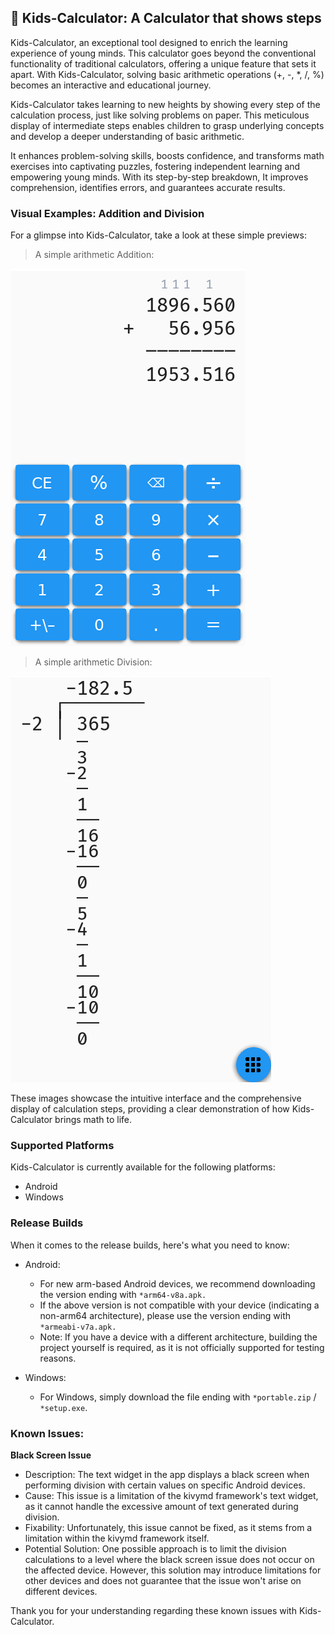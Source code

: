 ## 🧙 Kids-Calculator: A Calculator that shows steps

Kids-Calculator, an exceptional tool designed to enrich the learning experience of young minds. This calculator goes beyond the conventional functionality of traditional calculators, offering a unique feature that sets it apart. With Kids-Calculator, solving basic arithmetic operations (+, -, *, /, %) becomes an interactive and educational journey.

Kids-Calculator takes learning to new heights by showing every step of the calculation process, just like solving problems on paper. This meticulous display of intermediate steps enables children to grasp underlying concepts and develop a deeper understanding of basic arithmetic.

It enhances problem-solving skills, boosts confidence, and transforms math exercises into captivating puzzles, fostering independent learning and empowering young minds. With its step-by-step breakdown, It improves comprehension, identifies errors, and guarantees accurate results.


### Visual Examples: Addition and Division
For a glimpse into Kids-Calculator, take a look at these simple previews:

> A simple arithmetic Addition:

<img src="images/addition-screenshot.png"/>

> A simple arithmetic Division:

<img src="images/division-screenshot.png"/>

These images showcase the intuitive interface and the comprehensive display of calculation steps, providing a clear demonstration of how Kids-Calculator brings math to life.


### Supported Platforms

Kids-Calculator is currently available for the following platforms:

- Android
- Windows

### Release Builds

When it comes to the release builds, here's what you need to know:

- Android:
  - For new arm-based Android devices, we recommend downloading the version ending with `*arm64-v8a.apk.`
  - If the above version is not compatible with your device (indicating a non-arm64 architecture), please use the version ending with `*armeabi-v7a.apk.`
  - Note: If you have a device with a different architecture, building the project yourself is required, as it is not officially supported for testing reasons.

- Windows:
  - For Windows, simply download the file ending with `*portable.zip` / `*setup.exe`.


### Known Issues:

**Black Screen Issue**

- Description: The text widget in the app displays a black screen when performing division with certain values on specific Android devices.
- Cause: This issue is a limitation of the kivymd framework's text widget, as it cannot handle the excessive amount of text generated during division.
- Fixability: Unfortunately, this issue cannot be fixed, as it stems from a limitation within the kivymd framework itself.
- Potential Solution: One possible approach is to limit the division calculations to a level where the black screen issue does not occur on the affected device. However, this solution may introduce limitations for other devices and does not guarantee that the issue won't arise on different devices.

Thank you for your understanding regarding these known issues with Kids-Calculator.